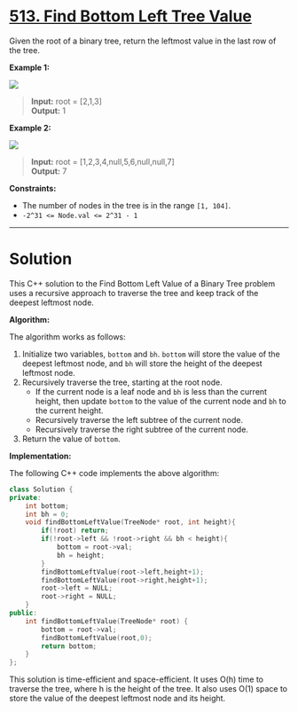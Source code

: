 # [513. Find Bottom Left Tree Value](https://leetcode.com/problems/find-bottom-left-tree-value/)

Given the root of a binary tree, return the leftmost value in the last row of the tree.

**Example 1:**

![](https://assets.leetcode.com/uploads/2020/12/14/tree1.jpg)

>**Input:** root = [2,1,3]<br>
**Output:** 1

**Example 2:**

![](https://assets.leetcode.com/uploads/2020/12/14/tree2.jpg)

>**Input:** root = [1,2,3,4,null,5,6,null,null,7]<br>
**Output:** 7
 

**Constraints:**

- The number of nodes in the tree is in the range `[1, 104]`.
- `-2^31 <= Node.val <= 2^31 - 1`
---
# Solution
This C++ solution to the Find Bottom Left Value of a Binary Tree problem uses a recursive approach to traverse the tree and keep track of the deepest leftmost node.

**Algorithm:**

The algorithm works as follows:

1. Initialize two variables, `bottom` and `bh`. `bottom` will store the value of the deepest leftmost node, and `bh` will store the height of the deepest leftmost node.
2. Recursively traverse the tree, starting at the root node.
    * If the current node is a leaf node and `bh` is less than the current height, then update `bottom` to the value of the current node and `bh` to the current height.
    * Recursively traverse the left subtree of the current node.
    * Recursively traverse the right subtree of the current node.
3. Return the value of `bottom`.

**Implementation:**

The following C++ code implements the above algorithm:

```c++
class Solution {
private:
    int bottom;
    int bh = 0;
    void findBottomLeftValue(TreeNode* root, int height){
        if(!root) return;
        if(!root->left && !root->right && bh < height){
            bottom = root->val;
            bh = height;
        }
        findBottomLeftValue(root->left,height+1);
        findBottomLeftValue(root->right,height+1);
        root->left = NULL;
        root->right = NULL;
    }
public:
    int findBottomLeftValue(TreeNode* root) {
        bottom = root->val;
        findBottomLeftValue(root,0);
        return bottom;
    }
};
```

This solution is time-efficient and space-efficient. It uses O(h) time to traverse the tree, where h is the height of the tree. It also uses O(1) space to store the value of the deepest leftmost node and its height.